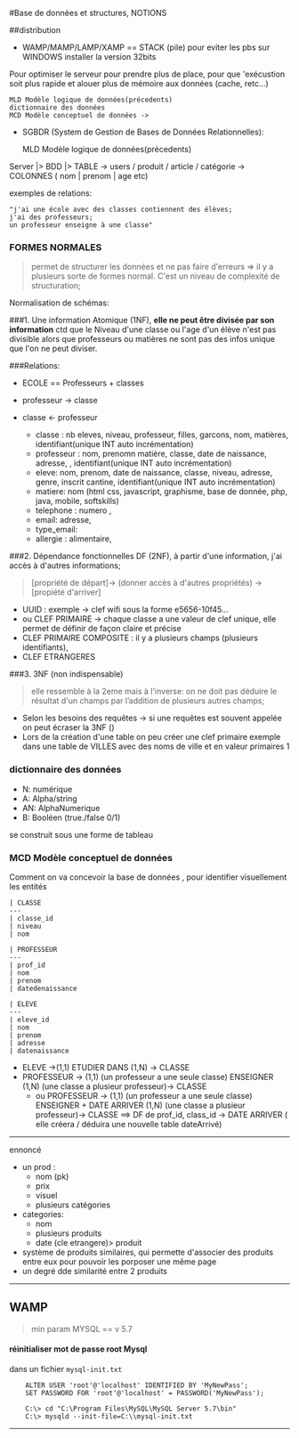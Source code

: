 #Base de données et structures, NOTIONS

##distribution
 - WAMP/MAMP/LAMP/XAMP == STACK (pile) pour eviter les pbs sur WINDOWS installer la version 32bits

Pour optimiser le serveur pour prendre plus de place, pour que 'exécustion soit plus rapide et alouer plus de mémoire aux données (cache, retc...)

    MLD Modèle logique de données(précedents)
    dictionnaire des données
    MCD Modèle conceptuel de données ->



 - SGBDR (System de Gestion de Bases de Données Relationnelles):

    MLD Modèle logique de données(précedents)

Server
|>
BDD
     |>
     TABLE     -> users / produit / article /  catégorie     -> COLONNES ( nom | prenom | age etc)

exemples de relations:

    "j'ai une école avec des classes contiennent des élèves;
    j'ai des professeurs;
    un professeur enseigne à une classe"

### FORMES NORMALES
> permet de structurer les données et ne pas faire d'erreurs => il y a plusieurs sorte de formes normal. C'est un niveau de complexité de structuration;

Normalisation de schémas:

###1. Une information Atomique (1NF),
**elle ne peut être divisée par son information** ctd que le Niveau d'une classe ou l'age d'un élève n'est pas divisible alors que professeurs ou matières ne sont pas des infos unique que l'on ne peut diviser.

###Relations:
- ECOLE == Professeurs + classes
- professeur -> classe
- classe <- professeur

    * classe :  nb eleves, niveau, professeur, filles, garcons, nom, matières, identifiant(unique INT auto incrémentation)
    * professeur :  nom, prenomn matière, classe, date de naissance, adresse, , identifiant(unique INT auto incrémentation)
    * eleve: nom, prenom, date de naissance, classe, niveau, adresse, genre, inscrit cantine, identifiant(unique INT auto incrémentation)
    * matiere:  nom (html css, javascript, graphisme, base de donnée, php, java, mobile, softskills)
    * telephone : numero ,
    * email: adresse,
    * type_email:
    * allergie :  alimentaire,


###2. Dépendance fonctionnelles DF (2NF),
à partir d'une information, j'ai accès à d'autres informations;
> [propriété de départ]-> (donner accès à d'autres propriétés) -> [propiété d'arriver]
- UUID : exemple -> clef wifi sous la forme e5656-10f45...
- ou CLEF PRIMAIRE -> chaque classe a une valeur de clef unique, elle permet de définir de façon claire et précise
- CLEF PRIMAIRE COMPOSITE :   il y a plusieurs champs (plusieurs identifiants),
- CLEF ETRANGERES

###3. 3NF (non indispensable)
>elle ressemble à la 2eme mais à l'inverse:  on ne doit pas déduire le résultat d'un champs par l’addition de plusieurs autres champs;
- Selon les besoins des requêtes -> si une requêtes est souvent appelée on peut écraser la 3NF ()
- Lors de la création d'une table on peu créer une clef primaire exemple dans une table de VILLES avec des noms de ville et en valeur primaires 1

### dictionnaire des données
- N: numérique
- A: Alpha/string
- AN: AlphaNumerique
- B: Booléen (true./false 0/1)

se construit sous une forme de tableau

### MCD Modèle conceptuel de données
Comment on va concevoir la base de données , pour identifier visuellement les entités

    | CLASSE
    ---
    | classe_id
    | niveau
    | nom

    | PROFESSEUR
    ---
    | prof_id
    | nom
    | prenom
    | datedenaissance
    
    | ELEVE
    ---
    | eleve_id
    | nom
    | prenom
    | adresse
    | datenaissance


   - ELEVE ->(1,1) ETUDIER DANS (1,N) -> CLASSE
   -  PROFESSEUR -> (1,1) (un professeur a une seule classe) ENSEIGNER (1,N) (une classe a plusieur professeur)-> CLASSE
        * ou PROFESSEUR -> (1,1) (un professeur a une seule classe) ENSEIGNER + DATE ARRIVER (1,N) (une classe a plusieur professeur)-> CLASSE ==> DF de prof_id, class_id -> DATE ARRIVER  ( elle créera / déduira une nouvelle table dateArrivé)


------

ennoncé
- un prod :
    * nom (pk)
    * prix
    * visuel
    * plusieurs catégories
- categories:
    * nom
    * plusieurs produits 
    * date (cle etrangere)> produit
- système de produits similaires, qui permette d'associer des produits entre eux pour pouvoir les porposer une même page
- un degré dde similarité entre 2 produits

----

## WAMP
> min param MYSQL == v 5.7
#### réinitialiser mot de passe root Mysql
dans un fichier `mysql-init.txt`
~~~~
    ALTER USER 'root'@'localhost' IDENTIFIED BY 'MyNewPass';
    SET PASSWORD FOR 'root'@'localhost' = PASSWORD('MyNewPass');
~~~~
~~~
    C:\> cd "C:\Program Files\MySQL\MySQL Server 5.7\bin"
    C:\> mysqld --init-file=C:\\mysql-init.txt
~~~

----
